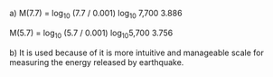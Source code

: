 a) M(7.7) = log<sub>10</sub> (7.7 / 0.001)
log<sub>10</sub> 7,700
3.886

M(5.7) =  log<sub>10</sub> (5.7 / 0.001)
log<sub>10</sub>5,700
3.756

b) It is used because of it is more intuitive and manageable scale for measuring the energy released by earthquake.

